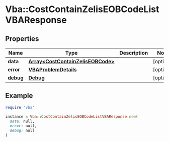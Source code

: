 # Vba::CostContainZelisEOBCodeListVBAResponse

## Properties

| Name | Type | Description | Notes |
| ---- | ---- | ----------- | ----- |
| **data** | [**Array&lt;CostContainZelisEOBCode&gt;**](CostContainZelisEOBCode.md) |  | [optional] |
| **error** | [**VBAProblemDetails**](VBAProblemDetails.md) |  | [optional] |
| **debug** | [**Debug**](Debug.md) |  | [optional] |

## Example

```ruby
require 'vba'

instance = Vba::CostContainZelisEOBCodeListVBAResponse.new(
  data: null,
  error: null,
  debug: null
)
```

